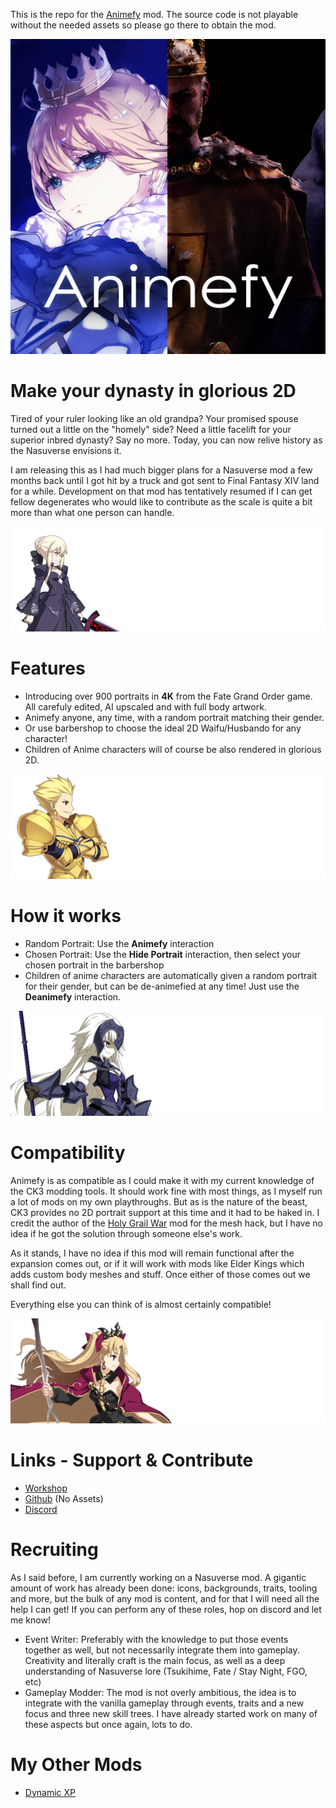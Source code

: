﻿This is the repo for the [Animefy](https://steamcommunity.com/sharedfiles/filedetails/?id=2603470042) mod. The source code is not playable without the needed assets so please go there to obtain the mod.

![Animefy Thumbnail](/thumbnail.png)
# Make your dynasty in glorious 2D
Tired of your ruler looking like an old grandpa? Your promised spouse turned out a little on the "homely" side? Need a little facelift for your superior inbred dynasty? Say no more. Today, you can now relive history as the Nasuverse envisions it.

I am releasing this as I had much bigger plans for a Nasuverse mod a few months back until I got hit by a truck and got sent to Final Fantasy XIV land for a while. Development on that mod has tentatively resumed if I can get fellow degenerates who would like to contribute as the scale is quite a bit more than what one person can handle.

![Sample 1](/img/sample1.png)

# Features

- Introducing over 900 portraits in **4K** from the Fate Grand Order game. All carefuly edited, AI upscaled and with full body artwork.
- Animefy anyone, any time, with a random portrait matching their gender.
- Or use barbershop to choose the ideal 2D Waifu/Husbando for any character!
- Children of Anime characters will of course be also rendered in glorious 2D.

![Sample 2](/img/sample2.png)

# How it works

- Random Portrait: Use the **Animefy** interaction
- Chosen Portrait: Use the **Hide Portrait** interaction, then select your chosen portrait in the barbershop
- Children of anime characters are automatically given a random portrait for their gender, but can be de-animefied at any time! Just use the **Deanimefy** interaction.

![Sample 3](/img/sample3.png)

# Compatibility

Animefy is as compatible as I could make it with my current knowledge of the CK3 modding tools. It should work fine with most things, as I myself run a lot of mods on my own playthroughs. But as is the nature of the beast, CK3 provides no 2D portrait support at this time and it had to be haked in. I credit the author of the [Holy Grail War](https://steamcommunity.com/sharedfiles/filedetails/?id=2245363583&searchtext=Fate) mod for the mesh hack, but I have no idea if he got the solution through someone else's work.

As it stands, I have no idea if this mod will remain functional after the expansion comes out, or if it will work with mods like Elder Kings which adds custom body meshes and stuff. Once either of those comes out we shall find out.

Everything else you can think of is almost certainly compatible!

![Sample 4](/img/sample4.png)

# Links - Support & Contribute

- [Workshop](https://steamcommunity.com/sharedfiles/filedetails/?id=2603470042)
- [Github](https://github.com/vadrei/ck3-animefy) (No Assets)
- [Discord](https://discord.gg/25PxQF6xGq)

# Recruiting

As I said before, I am currently working on a Nasuverse mod. A gigantic amount of work has already been done: icons, backgrounds, traits, tooling and more, but the bulk of any mod is content, and for that I will need all the help I can get! If you can perform any of these roles, hop on discord and let me know!

- Event Writer: Preferably with the knowledge to put those events together as well, but not necessarily integrate them into gameplay. Creativity and literally craft is the main focus, as well as a deep understanding of Nasuverse lore (Tsukihime, Fate / Stay Night, FGO, etc)
- Gameplay Modder: The mod is not overly ambitious, the idea is to integrate with the vanilla gameplay through events, traits and a new focus and three new skill trees. I have already started work on many of these aspects but once again, lots to do.

# My Other Mods

- [Dynamic XP](https://steamcommunity.com/sharedfiles/filedetails/?id=2482525663&searchtext=Dynamic+XP)

